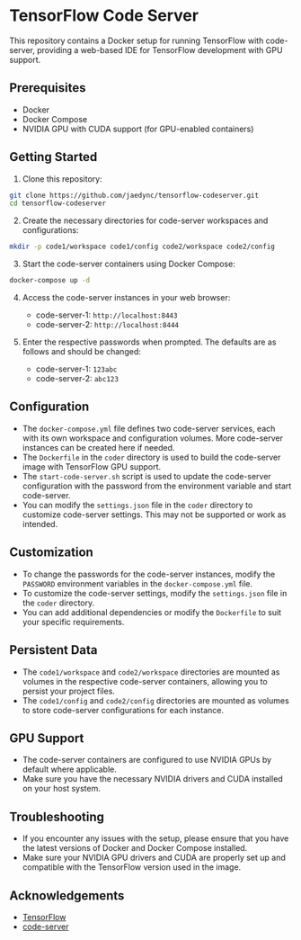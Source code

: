 # TensorFlow Code Server

This repository contains a Docker setup for running TensorFlow with code-server, providing a web-based IDE for TensorFlow development with GPU support.

## Prerequisites

- Docker
- Docker Compose
- NVIDIA GPU with CUDA support (for GPU-enabled containers)

## Getting Started

1. Clone this repository:

```bash
git clone https://github.com/jaedync/tensorflow-codeserver.git
cd tensorflow-codeserver
```

2. Create the necessary directories for code-server workspaces and configurations:

```bash
mkdir -p code1/workspace code1/config code2/workspace code2/config
```

3. Start the code-server containers using Docker Compose:

```bash
docker-compose up -d
```

4. Access the code-server instances in your web browser:
   - code-server-1: `http://localhost:8443`
   - code-server-2: `http://localhost:8444`

5. Enter the respective passwords when prompted. The defaults are as follows and should be changed:
   - code-server-1: `123abc`
   - code-server-2: `abc123`

## Configuration

- The `docker-compose.yml` file defines two code-server services, each with its own workspace and configuration volumes. More code-server instances can be created here if needed.
- The `Dockerfile` in the `coder` directory is used to build the code-server image with TensorFlow GPU support.
- The `start-code-server.sh` script is used to update the code-server configuration with the password from the environment variable and start code-server.
- You can modify the `settings.json` file in the `coder` directory to customize code-server settings. This may not be supported or work as intended.

## Customization

- To change the passwords for the code-server instances, modify the `PASSWORD` environment variables in the `docker-compose.yml` file.
- To customize the code-server settings, modify the `settings.json` file in the `coder` directory.
- You can add additional dependencies or modify the `Dockerfile` to suit your specific requirements.

## Persistent Data

- The `code1/workspace` and `code2/workspace` directories are mounted as volumes in the respective code-server containers, allowing you to persist your project files.
- The `code1/config` and `code2/config` directories are mounted as volumes to store code-server configurations for each instance.

## GPU Support

- The code-server containers are configured to use NVIDIA GPUs by default where applicable.
- Make sure you have the necessary NVIDIA drivers and CUDA installed on your host system.

## Troubleshooting

- If you encounter any issues with the setup, please ensure that you have the latest versions of Docker and Docker Compose installed.
- Make sure your NVIDIA GPU drivers and CUDA are properly set up and compatible with the TensorFlow version used in the image.

## Acknowledgements

- [TensorFlow](https://www.tensorflow.org/)
- [code-server](https://github.com/coder/code-server)